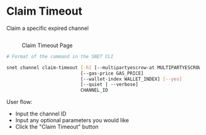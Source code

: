 # Claim Timeout

Claim a specific expired channel

<figure><img src="../../../../.gitbook/assets/Screenshot 2024-08-17 at 6.35.52 PM.png" alt=""><figcaption><p>Claim Timeout Page</p></figcaption></figure>

```bash
# Format of the command in the SNET CLI

snet channel claim-timeout [-h] [--multipartyescrow-at MULTIPARTYESCROW_AT]
                           [--gas-price GAS_PRICE]
                           [--wallet-index WALLET_INDEX] [--yes]
                           [--quiet | --verbose]
                           CHANNEL_ID
```

User flow:

* Input the channel ID
* Input any optional parameters you would like
* Click the "Claim Timeout" button
